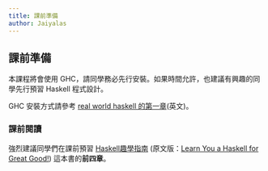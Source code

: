 ```yaml
---
title: 課前準備
author: Jaiyalas
---
```


## 課前準備

本課程將會使用 GHC，請同學務必先行安裝。如果時間允許，也建議有興趣的同學先行預習 Haskell 程式設計。

GHC 安裝方式請參考 [real world haskell 的第一章](http://book.realworldhaskell.org/read/getting-started.html)(英文)。

### 課前閱讀

強烈建議同學們在課前預習 [Haskell趣學指南](https://learnyoua.haskell.sg/content/zh-tw/) (原文版：[Learn You a Haskell for Great Good!](http://learnyouahaskell.com/chapters)) 這本書的**前四章**。

<!--

- Installation
- GHCi: :l, :t, :q
- Basic operations: basic functional and numeric operations
- Programming with lists: basic operations, list comprehension
- Frequently used typeclasses
   1. Medium (Ch5-6, LYH)
      - Recursion (Ch5, LYH)
      - High-order function (CH6, LYH)
   2. Practical (Ch 7, 9-10, LYH)
   3. Advanced (the rest of LYH)

-->
